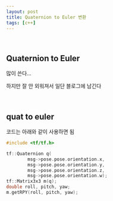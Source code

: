 ```yaml
---
layout: post
title: Quaternion to Euler 변환
tags: [c++]
---
```


<br/>

## Quaternion to Euler

많이 쓴다...

하지만 잘 안 외워져서 일단 블로그에 남긴다

<br/>

## quat to euler

코드는 아래와 같이 사용하면 됨

~~~c++
#include <tf/tf.h>

tf::Quaternion q(
        msg->pose.pose.orientation.x,
        msg->pose.pose.orientation.y,
        msg->pose.pose.orientation.z,
        msg->pose.pose.orientation.w);
tf::Matrix3x3 m(q);
double roll, pitch, yaw;
m.getRPY(roll, pitch, yaw);
~~~


